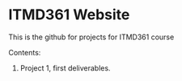 # ITMD361 Website

This is the github for projects for ITMD361 course

Contents:
1. Project 1, first deliverables.

